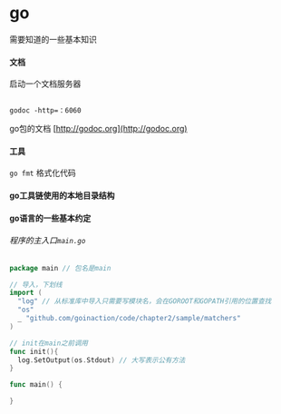 # go


需要知道的一些基本知识


#### 文档

启动一个文档服务器

```

godoc -http=：6060

```
go包的文档 [http://godoc.org](http://godoc.org)

#### 工具

`go fmt` 格式化代码




#### go工具链使用的本地目录结构



#### go语言的一些基本约定

###### 程序的主入口`main.go`

```go
package main // 包名是main

// 导入，下划线
import (
  "log" // 从标准库中导入只需要写模块名，会在GOROOT和GOPATH引用的位置查找
  "os"
  _ "github.com/goinaction/code/chapter2/sample/matchers"
)

// init在main之前调用
func init(){
  log.SetOutput(os.Stdout) // 大写表示公有方法
}

func main() {

}

```
